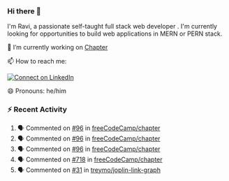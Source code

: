 ### Hi there 👋

I'm Ravi, a passionate self-taught full stack web developer . I'm currently looking for opportunities to build web applications in MERN or PERN stack.

🔭 I’m currently working on [Chapter](https://github.com/freeCodeCamp/chapter)

📫 How to reach me: 

  [![Connect on LinkedIn](https://img.shields.io/badge/--linkedin?label=LinkedIn&logo=LinkedIn&style=social)](https://www.linkedin.com/in/ravi-chandra-3345144b)

😄 Pronouns: he/him

### :zap: Recent Activity

<!--START_SECTION:activity-->
1. 🗣 Commented on [#96](https://github.com/freeCodeCamp/chapter/issues/96) in [freeCodeCamp/chapter](https://github.com/freeCodeCamp/chapter)
2. 🗣 Commented on [#96](https://github.com/freeCodeCamp/chapter/issues/96) in [freeCodeCamp/chapter](https://github.com/freeCodeCamp/chapter)
3. 🗣 Commented on [#96](https://github.com/freeCodeCamp/chapter/issues/96) in [freeCodeCamp/chapter](https://github.com/freeCodeCamp/chapter)
4. 🗣 Commented on [#718](https://github.com/freeCodeCamp/chapter/issues/718) in [freeCodeCamp/chapter](https://github.com/freeCodeCamp/chapter)
5. 🗣 Commented on [#31](https://github.com/treymo/joplin-link-graph/issues/31) in [treymo/joplin-link-graph](https://github.com/treymo/joplin-link-graph)
<!--END_SECTION:activity-->
